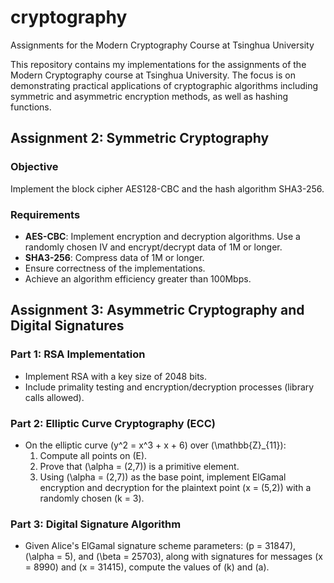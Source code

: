 # cryptography
Assignments for the Modern Cryptography Course at Tsinghua University

This repository contains my implementations for the assignments of the Modern Cryptography course at Tsinghua University. The focus is on demonstrating practical applications of cryptographic algorithms including symmetric and asymmetric encryption methods, as well as hashing functions.

## Assignment 2: Symmetric Cryptography

### Objective
Implement the block cipher AES128-CBC and the hash algorithm SHA3-256.

### Requirements
- **AES-CBC**: Implement encryption and decryption algorithms. Use a randomly chosen IV and encrypt/decrypt data of 1M or longer.
- **SHA3-256**: Compress data of 1M or longer.
- Ensure correctness of the implementations.
- Achieve an algorithm efficiency greater than 100Mbps.

## Assignment 3: Asymmetric Cryptography and Digital Signatures

### Part 1: RSA Implementation
- Implement RSA with a key size of 2048 bits.
- Include primality testing and encryption/decryption processes (library calls allowed).

### Part 2: Elliptic Curve Cryptography (ECC)
- On the elliptic curve \(y^2 = x^3 + x + 6\) over \(\mathbb{Z}_{11}\):
  1. Compute all points on \(E\).
  2. Prove that \(\alpha = (2,7)\) is a primitive element.
  3. Using \(\alpha = (2,7)\) as the base point, implement ElGamal encryption and decryption for the plaintext point \(x = (5,2)\) with a randomly chosen \(k = 3\).

### Part 3: Digital Signature Algorithm
- Given Alice's ElGamal signature scheme parameters: \(p = 31847\), \(\alpha = 5\), and \(\beta = 25703\), along with signatures for messages \(x = 8990\) and \(x = 31415\), compute the values of \(k\) and \(a\).